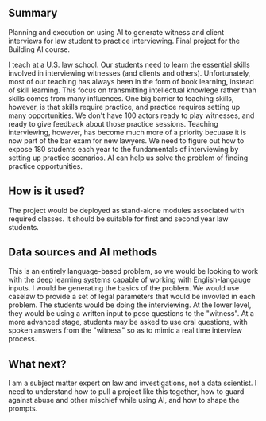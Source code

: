 ## Summary
Planning and execution on using AI to generate witness and client interviews for law student to practice interviewing.
Final project for the Building AI course.

I teach at a U.S. law school.  Our students need to learn the essential skills involved in interviewing witnesses (and clients and others).  Unfortunately, most of our teaching has always been in the form of book learning, instead of skill learning.  This focus on transmitting intellectual knowlege rather than skills comes from many influences.  One big barrier to teaching skills, however, is that skills require practice, and practice requires setting up many opportunities.  We don't have 100 actors ready to play witnesses, and ready to give feedback about those practice sessions. Teaching interviewing, however, has become much more of a priority becuase it is now part of the bar exam for new lawyers.  We need to figure out how to expose 180 students each year to the fundamentals of interviewing by setting up practice scenarios.  AI can help us solve the problem of finding practice opportunities.

## How is it used?

The project would be deployed as stand-alone modules associated with required classes.  It should be suitable for first and second year law students.

## Data sources and AI methods

This is an entirely language-based problem, so we would be looking to work with the deep learning systems capable of working with English-langauge inputs.  I would be generating the basics of the problem.  We would use caselaw to provide a set of legal parameters that would be invovled in each problem.
The students would be doing the interviewing.  At the lower level, they would be using a written input to pose questions to the "witness".  At a more advanced stage, students may be asked to use oral questions, with spoken answers from the "witness" so as to mimic a real time interview process.

## What next?

I am a subject matter expert on law and investigations, not a data scientist.  I need to understand how to pull a project like this together, how to guard against abuse and other mischief while using AI, and how to shape the prompts.
